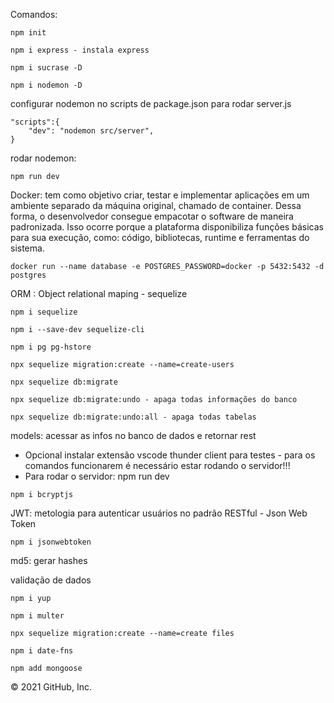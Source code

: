 Comandos:

```
npm init
```

```
npm i express - instala express
```

<!-- serve para usar sintaxe moderna do JS -->

```
npm i sucrase -D
```

```
npm i nodemon -D
```

configurar nodemon no scripts de package.json para rodar server.js

```
"scripts":{
    "dev": "nodemon src/server",
}
```

rodar nodemon:

```
npm run dev
```

Docker: tem como objetivo criar, testar e implementar aplicações
em um ambiente separado da máquina original, chamado de container.
Dessa forma, o desenvolvedor consegue empacotar o software de maneira
padronizada. Isso ocorre porque a plataforma disponibiliza funções básicas
para sua execução, como: código, bibliotecas, runtime e ferramentas
do sistema.

```
docker run --name database -e POSTGRES_PASSWORD=docker -p 5432:5432 -d postgres
```

ORM : Object relational maping - sequelize

```
npm i sequelize
```

```
npm i --save-dev sequelize-cli
```

```
npm i pg pg-hstore
```

```
npx sequelize migration:create --name=create-users
```

```
npx sequelize db:migrate
```

```
npx sequelize db:migrate:undo - apaga todas informações do banco
```

```
npx sequelize db:migrate:undo:all - apaga todas tabelas
```

models: acessar as infos no banco de dados e retornar rest

- Opcional instalar extensão vscode thunder client para testes - para os comandos funcionarem é necessário estar rodando o servidor!!!
- Para rodar o servidor: npm run dev

```
npm i bcryptjs
```

JWT: metologia para autenticar usuários no padrão RESTful - Json Web Token

```
npm i jsonwebtoken
```

md5: gerar hashes

validação de dados

```
npm i yup
```

```
npm i multer
```

```
npx sequelize migration:create --name=create files
```

```
npm i date-fns
```

```
npm add mongoose
```

© 2021 GitHub, Inc.
